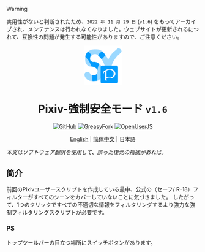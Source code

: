 > [!WARNING]
> 実用性がないと判断されたため、`2022 年 11 月 29 日` (`v1.6`) をもってアーカイブされ、メンテナンスは行われなくなりました。ウェブサイトが更新されるにつれて、互換性の問題が発生する可能性がありますので、ご注意ください。

<div align="center">
    <img src="https://github.com/SynRGB/Pixiv-ForceSafeMode/raw/main/%23README/icon/256.png" width="20%"/>
    <h1>Pixiv-強制安全モード <code>v1.6</code></h1>
	<p>
        <a href='https://github.com/SynRGB/Pixiv-ForceSafeMode'><img src="https://img.shields.io/badge/-GitHub-3A3A3A?style=flat&amp;logo=GitHub&amp;logoColor=white" referrerpolicy="no-referrer" alt="GitHub"></a>
	    <a href='https://greasyfork.org/zh-CN/scripts/453648-pixiv-forcesafemode'><img src="https://img.shields.io/badge/-GreasyFork-670000?style=flat&amp;logo=tampermonkey&amp;logoColor=white" referrerpolicy="no-referrer" alt="GreasyFork"></a>
        <a href='https://openuserjs.org/scripts/TitanRGB/Pixiv-ForceSafeMode'><img src="https://img.shields.io/badge/-OpenUserJS-004796?style=flat&amp;logo=tampermonkey&amp;logoColor=white" referrerpolicy="no-referrer" alt="OpenUserJS"></a>
    </p>
	<p><a href='https://github.com/SynRGB/Pixiv-ForceSafeMode/blob/main/README.md'>English</a> | <a href='https://github.com/SynRGB/Pixiv-ForceSafeMode/blob/main/%23README/README-zh.md'>简体中文</a> | 日本語</p>
</div>

<p><em>本文はソフトウェア翻訳を使用して、誤った復元の指摘があれば。</em></p>

## 简介

前回のPixivユーザースクリプトを作成している最中、公式の（セーフ/ R-18）フィルターがすべてのシーンをカバーしていないことに気づきました。 したがって、1つのクリックですべての不適切な情報をフィルタリングするより強力な強制フィルタリングスクリプトが必要です。

### PS

トップツールバーの目立つ場所にスイッチボタンがあります。
